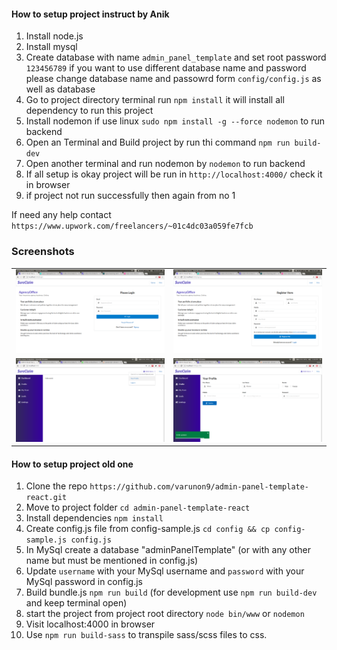 
#### How to setup project instruct by Anik

1. Install node.js
2. Install mysql
3. Create database with name `admin_panel_template` and set root password `123456789` if you want to use different database name and password please change database name and passowrd form `config/config.js` as well as database 
4. Go to project directory terminal run `npm install` it will install all dependency to run this project 
5. Install nodemon if use linux  `sudo npm install -g --force nodemon` to run backend 
6. Open an Terminal and Build project by run thi command `npm run build-dev`
7. Open another terminal and run nodemon by `nodemon` to run backend 
8. If all setup is okay project will be run in `http://localhost:4000/` check it in browser
9. if project not run successfully then again from no 1 

If need any help contact `https://www.upwork.com/freelancers/~01c4dc03a059fe7fcb`

### Screenshots
|  |  |
| --- | --- |
|![Login](./screenshots/login.png) | ![Signup](./screenshots/signup.png)|
|![Dashboard](./screenshots/dashboard.png) | ![Profile](./screenshots/profile.png)|






#### How to setup project old one 

1. Clone the repo `https://github.com/varunon9/admin-panel-template-react.git`
2. Move to project folder `cd admin-panel-template-react`
3. Install dependencies `npm install`
4. Create config.js file from config-sample.js `cd config && cp config-sample.js config.js`
5. In MySql create a database "adminPanelTemplate" (or with any other name but must be mentioned in config.js)
6. Update `username` with your MySql username and `password` with your MySql password in config.js 
7. Build bundle.js `npm run build` (for development use `npm run build-dev` and keep terminal open)
8. start the project from project root directory `node bin/www` or `nodemon`
9. Visit localhost:4000 in browser
10. Use `npm run build-sass`  to transpile sass/scss files to css.

